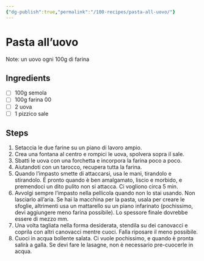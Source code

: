 ```yaml
---
{"dg-publish":true,"permalink":"/100-recipes/pasta-all-uovo/"}
---
```


# Pasta all’uovo
Note: un uovo ogni 100g di farina
## Ingredients
- [ ] 100g semola
- [ ] 100g farina 00
- [ ] 2 uova
- [ ] 1 pizzico sale
## Steps
1. Setaccia le due farine su un piano di lavoro ampio.
2. Crea una fontana al centro e rompici le uova, spolvera sopra il sale.
3. Sbatti le uova con una forchetta e incorpora la farina poco a poco.
4. Aiutandoti con un tarocco, recupera tutta la farina. 
5. Quando l’impasto smette di attaccarsi, usa le mani, tirandolo e stirandolo. È pronto quando è ben amalgamato, liscio e morbido, e premendoci un dito pulito non si attacca. Ci vogliono circa 5 min.
6. Avvolgi sempre l’impasto nella pellicola quando non lo stai usando. Non lasciarlo all’aria. Se hai la macchina per la pasta, usala per creare le sfoglie, altrimenti usa un mattarello su un piano infarinato (pochissimo, devi aggiungere meno farina possibile). Lo spessore finale dovrebbe essere di mezzo mm.
7. Una volta tagliata nella forma desiderata, stendila su dei canovacci  e coprila con altri canovacci mentre cuoci. Falla riposare il meno possibile.
8. Cuoci in acqua bollente salata. Ci vuole pochissimo, e quando è pronta salirà a galla. Se devi fare le lasagne, non è necessario pre-cuocerle in acqua.